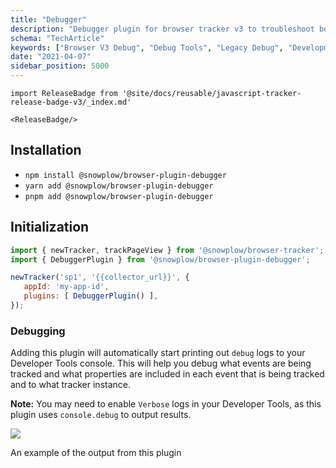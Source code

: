 ```yaml
---
title: "Debugger"
description: "Debugger plugin for browser tracker v3 to troubleshoot behavioral event collection issues."
schema: "TechArticle"
keywords: ["Browser V3 Debug", "Debug Tools", "Legacy Debug", "Development Tools", "Testing Tools", "Debug Analytics"]
date: "2021-04-07"
sidebar_position: 5000
---
```


```mdx-code-block
import ReleaseBadge from '@site/docs/reusable/javascript-tracker-release-badge-v3/_index.md'

<ReleaseBadge/>
```

## Installation

- `npm install @snowplow/browser-plugin-debugger`
- `yarn add @snowplow/browser-plugin-debugger`
- `pnpm add @snowplow/browser-plugin-debugger`

## Initialization

```javascript
import { newTracker, trackPageView } from '@snowplow/browser-tracker';
import { DebuggerPlugin } from '@snowplow/browser-plugin-debugger';

newTracker('sp1', '{{collector_url}}', { 
   appId: 'my-app-id', 
   plugins: [ DebuggerPlugin() ],
});
```

### Debugging

Adding this plugin will automatically start printing out `debug` logs to your Developer Tools console. This will help you debug what events are being tracked and what properties are included in each event that is being tracked and to what tracker instance.

**Note:** You may need to enable `Verbose` logs in your Developer Tools, as this plugin uses `console.debug` to output results.

![](images/Screenshot-2021-03-28-at-20.08.35.png)

An example of the output from this plugin
